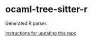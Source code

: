 # ocaml-tree-sitter-r

Generated R parser.

[Instructions for updating this repo](https://github.com/returntocorp/ocaml-tree-sitter-languages/blob/master/doc/release.md)
